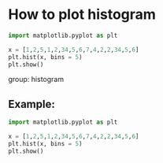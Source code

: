 # How to plot histogram

```python
import matplotlib.pyplot as plt

x = [1,2,5,1,2,34,5,6,7,4,2,2,34,5,6]
plt.hist(x, bins = 5)
plt.show()
```


group: histogram

## Example: 
```python
import matplotlib.pyplot as plt

x = [1,2,5,1,2,34,5,6,7,4,2,2,34,5,6]
plt.hist(x, bins = 5)
plt.show()
```


